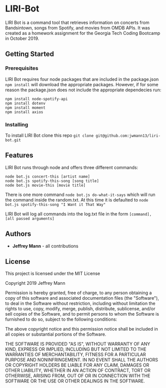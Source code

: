 # LIRI-Bot

LIRI Bot is a command tool that retrieves information on concerts from Bandsintown, songs from Spotify, and movies from OMDB APIs. It was created as a homework assignment for the Georgia Tech Coding Bootcamp in October 2019.

## Getting Started

### Prerequisites

LIRI Bot requires four node packages that are included in the package.json
```npm install```
will download the appropriate packages. However, if for some reason the package.json does not include the appropriate dependecies run:
```
npm install node-spotify-api
npm install dotenv
npm install moment
npm install axios
```

### Installing

To install LIRI Bot clone this repo
```git clone git@github.com:jwmann13/liri-bot.git```

## Features

LIRI Bot runs through node and offers three different commands:
```
node bot.js concert-this [artist name]
node bot.js spotify-this-song [song title]
node bot.js movie-this [movie title]
```
There is one more command
```node bot.js do-what-it-says```
which will run the command inside the random.txt. At this time it is defaulted to
```node bot.js spotify-this-song "I Want it That Way"```

LIRI Bot will log all commands into the log.txt file in the form
```[command], [all passed arguments]```

## Authors

* __Jeffrey Mann__ - all contributions

## License

This project is licensed under the MIT License

Copyright 2019 Jeffrey Mann

Permission is hereby granted, free of charge, to any person obtaining a copy of this software and associated documentation files (the "Software"), to deal in the Software without restriction, including without limitation the rights to use, copy, modify, merge, publish, distribute, sublicense, and/or sell copies of the Software, and to permit persons to whom the Software is furnished to do so, subject to the following conditions:

The above copyright notice and this permission notice shall be included in all copies or substantial portions of the Software.

THE SOFTWARE IS PROVIDED "AS IS", WITHOUT WARRANTY OF ANY KIND, EXPRESS OR IMPLIED, INCLUDING BUT NOT LIMITED TO THE WARRANTIES OF MERCHANTABILITY, FITNESS FOR A PARTICULAR PURPOSE AND NONINFRINGEMENT. IN NO EVENT SHALL THE AUTHORS OR COPYRIGHT HOLDERS BE LIABLE FOR ANY CLAIM, DAMAGES OR OTHER LIABILITY, WHETHER IN AN ACTION OF CONTRACT, TORT OR OTHERWISE, ARISING FROM, OUT OF OR IN CONNECTION WITH THE SOFTWARE OR THE USE OR OTHER DEALINGS IN THE SOFTWARE.